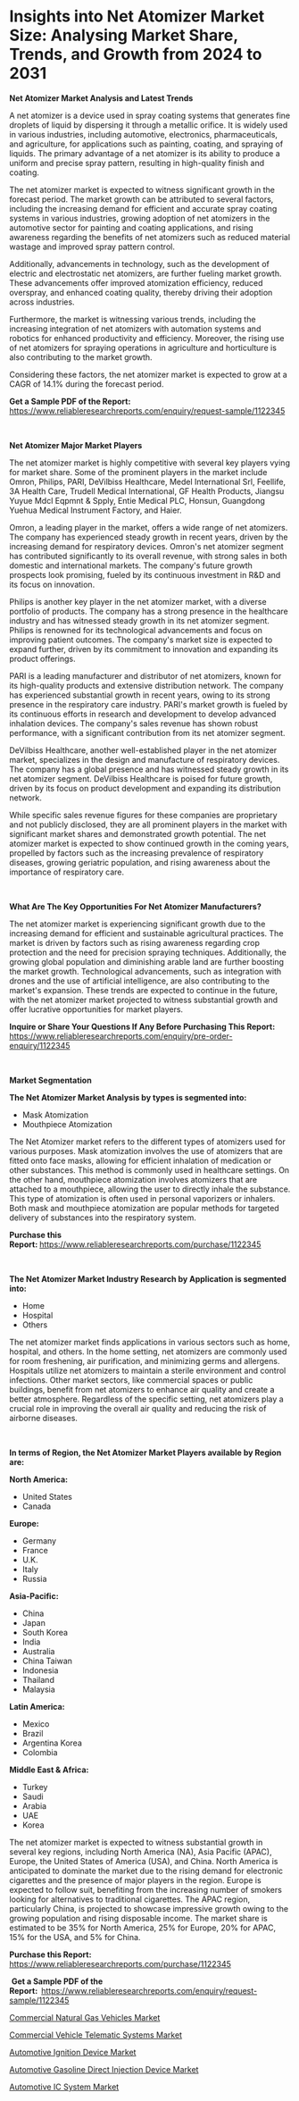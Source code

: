 <p><h1>Insights into Net Atomizer Market Size: Analysing Market Share, Trends, and Growth from 2024 to 2031</h1></p><p><strong>Net Atomizer Market Analysis and Latest Trends</strong></p>
<p><p>A net atomizer is a device used in spray coating systems that generates fine droplets of liquid by dispersing it through a metallic orifice. It is widely used in various industries, including automotive, electronics, pharmaceuticals, and agriculture, for applications such as painting, coating, and spraying of liquids. The primary advantage of a net atomizer is its ability to produce a uniform and precise spray pattern, resulting in high-quality finish and coating.</p><p>The net atomizer market is expected to witness significant growth in the forecast period. The market growth can be attributed to several factors, including the increasing demand for efficient and accurate spray coating systems in various industries, growing adoption of net atomizers in the automotive sector for painting and coating applications, and rising awareness regarding the benefits of net atomizers such as reduced material wastage and improved spray pattern control.</p><p>Additionally, advancements in technology, such as the development of electric and electrostatic net atomizers, are further fueling market growth. These advancements offer improved atomization efficiency, reduced overspray, and enhanced coating quality, thereby driving their adoption across industries.</p><p>Furthermore, the market is witnessing various trends, including the increasing integration of net atomizers with automation systems and robotics for enhanced productivity and efficiency. Moreover, the rising use of net atomizers for spraying operations in agriculture and horticulture is also contributing to the market growth.</p><p>Considering these factors, the net atomizer market is expected to grow at a CAGR of 14.1% during the forecast period.</p></p>
<p><strong>Get a Sample PDF of the Report:&nbsp;</strong> <a href="https://www.reliableresearchreports.com/enquiry/request-sample/1122345">https://www.reliableresearchreports.com/enquiry/request-sample/1122345</a></p>
<p>&nbsp;</p>
<p><strong>Net Atomizer Major Market Players</strong></p>
<p><p>The net atomizer market is highly competitive with several key players vying for market share. Some of the prominent players in the market include Omron, Philips, PARI, DeVilbiss Healthcare, Medel International Srl, Feellife, 3A Health Care, Trudell Medical International, GF Health Products, Jiangsu Yuyue Mdcl Eqpmnt & Spply, Entie Medical PLC, Honsun, Guangdong Yuehua Medical Instrument Factory, and Haier.</p><p>Omron, a leading player in the market, offers a wide range of net atomizers. The company has experienced steady growth in recent years, driven by the increasing demand for respiratory devices. Omron's net atomizer segment has contributed significantly to its overall revenue, with strong sales in both domestic and international markets. The company's future growth prospects look promising, fueled by its continuous investment in R&D and its focus on innovation.</p><p>Philips is another key player in the net atomizer market, with a diverse portfolio of products. The company has a strong presence in the healthcare industry and has witnessed steady growth in its net atomizer segment. Philips is renowned for its technological advancements and focus on improving patient outcomes. The company's market size is expected to expand further, driven by its commitment to innovation and expanding its product offerings.</p><p>PARI is a leading manufacturer and distributor of net atomizers, known for its high-quality products and extensive distribution network. The company has experienced substantial growth in recent years, owing to its strong presence in the respiratory care industry. PARI's market growth is fueled by its continuous efforts in research and development to develop advanced inhalation devices. The company's sales revenue has shown robust performance, with a significant contribution from its net atomizer segment.</p><p>DeVilbiss Healthcare, another well-established player in the net atomizer market, specializes in the design and manufacture of respiratory devices. The company has a global presence and has witnessed steady growth in its net atomizer segment. DeVilbiss Healthcare is poised for future growth, driven by its focus on product development and expanding its distribution network.</p><p>While specific sales revenue figures for these companies are proprietary and not publicly disclosed, they are all prominent players in the market with significant market shares and demonstrated growth potential. The net atomizer market is expected to show continued growth in the coming years, propelled by factors such as the increasing prevalence of respiratory diseases, growing geriatric population, and rising awareness about the importance of respiratory care.</p></p>
<p>&nbsp;</p>
<p><strong>What Are The Key Opportunities For Net Atomizer Manufacturers?</strong></p>
<p><p>The net atomizer market is experiencing significant growth due to the increasing demand for efficient and sustainable agricultural practices. The market is driven by factors such as rising awareness regarding crop protection and the need for precision spraying techniques. Additionally, the growing global population and diminishing arable land are further boosting the market growth. Technological advancements, such as integration with drones and the use of artificial intelligence, are also contributing to the market's expansion. These trends are expected to continue in the future, with the net atomizer market projected to witness substantial growth and offer lucrative opportunities for market players.</p></p>
<p><strong>Inquire or Share Your Questions If Any Before Purchasing This Report:</strong> <a href="https://www.reliableresearchreports.com/enquiry/pre-order-enquiry/1122345">https://www.reliableresearchreports.com/enquiry/pre-order-enquiry/1122345</a></p>
<p>&nbsp;</p>
<p><strong>Market Segmentation</strong></p>
<p><strong>The Net Atomizer Market Analysis by types is segmented into:</strong></p>
<p><ul><li>Mask Atomization</li><li>Mouthpiece Atomization</li></ul></p>
<p><p>The Net Atomizer market refers to the different types of atomizers used for various purposes. Mask atomization involves the use of atomizers that are fitted onto face masks, allowing for efficient inhalation of medication or other substances. This method is commonly used in healthcare settings. On the other hand, mouthpiece atomization involves atomizers that are attached to a mouthpiece, allowing the user to directly inhale the substance. This type of atomization is often used in personal vaporizers or inhalers. Both mask and mouthpiece atomization are popular methods for targeted delivery of substances into the respiratory system.</p></p>
<p><strong>Purchase this Report:&nbsp;</strong><a href="https://www.reliableresearchreports.com/purchase/1122345">https://www.reliableresearchreports.com/purchase/1122345</a></p>
<p>&nbsp;</p>
<p><strong>The Net Atomizer Market Industry Research by Application is segmented into:</strong></p>
<p><ul><li>Home</li><li>Hospital</li><li>Others</li></ul></p>
<p><p>The net atomizer market finds applications in various sectors such as home, hospital, and others. In the home setting, net atomizers are commonly used for room freshening, air purification, and minimizing germs and allergens. Hospitals utilize net atomizers to maintain a sterile environment and control infections. Other market sectors, like commercial spaces or public buildings, benefit from net atomizers to enhance air quality and create a better atmosphere. Regardless of the specific setting, net atomizers play a crucial role in improving the overall air quality and reducing the risk of airborne diseases.</p></p>
<p>&nbsp;</p>
<p><strong>In terms of Region, the Net Atomizer Market Players available by Region are:</strong></p>
<p>
    <p> <strong> North America: </strong>
        <ul>
            <li>United States</li>
            <li>Canada</li>
        </ul>
        </p> 
    <p> <strong> Europe: </strong>
        <ul>
            <li>Germany</li>
            <li>France</li>
            <li>U.K.</li>
            <li>Italy</li>
            <li>Russia</li>
        </ul>
        </p> 
    <p> <strong> Asia-Pacific: </strong>
        <ul>
            <li>China</li>
            <li>Japan</li>
            <li>South Korea</li>
            <li>India</li>
            <li>Australia</li>
            <li>China Taiwan</li>
            <li>Indonesia</li>
            <li>Thailand</li>
            <li>Malaysia</li>
        </ul>
        </p> 
    <p> <strong> Latin America: </strong>
        <ul>
            <li>Mexico</li>
            <li>Brazil</li>
            <li>Argentina Korea</li>
            <li>Colombia</li>
        </ul>
        </p> 
    <p> <strong> Middle East & Africa: </strong>
        <ul>
            <li>Turkey</li>
            <li>Saudi</li>
            <li>Arabia</li>
            <li>UAE</li>
            <li>Korea</li>
        </ul>
    </p>
    </p>
<p><p>The net atomizer market is expected to witness substantial growth in several key regions, including North America (NA), Asia Pacific (APAC), Europe, the United States of America (USA), and China. North America is anticipated to dominate the market due to the rising demand for electronic cigarettes and the presence of major players in the region. Europe is expected to follow suit, benefiting from the increasing number of smokers looking for alternatives to traditional cigarettes. The APAC region, particularly China, is projected to showcase impressive growth owing to the growing population and rising disposable income. The market share is estimated to be 35% for North America, 25% for Europe, 20% for APAC, 15% for the USA, and 5% for China.</p></p>
<p><strong>Purchase this Report: </strong><a href="https://www.reliableresearchreports.com/purchase/1122345">https://www.reliableresearchreports.com/purchase/1122345</a></p>
<p>&nbsp;<strong>Get a Sample PDF of the Report:&nbsp;&nbsp;</strong><a href="https://www.reliableresearchreports.com/enquiry/request-sample/1122345">https://www.reliableresearchreports.com/enquiry/request-sample/1122345</a></p>
<p><strong></strong></p>
<p><p><a href="https://medium.com/@miningmaster/commercial-natural-gas-vehicles-market-exploring-market-share-market-trends-and-future-growth-218d159f3609">Commercial Natural Gas Vehicles Market</a></p><p><a href="https://medium.com/@miningmaster/commercial-vehicle-telematic-systems-market-research-report-its-history-and-forecast-2024-to-2031-67fea6de3dea">Commercial Vehicle Telematic Systems Market</a></p><p><a href="https://medium.com/@miningmaster/automotive-ignition-device-market-analysis-its-cagr-market-segmentation-and-global-industry-467921b2665e">Automotive Ignition Device Market</a></p><p><a href="https://medium.com/@miningmaster/automotive-gasoline-direct-injection-device-nbsp-market-focuses-on-market-share-size-and-projected-9f86970a3683">Automotive Gasoline Direct Injection Device Market</a></p><p><a href="https://medium.com/@miningmaster/automotive-ic-system-market-size-reveals-the-best-marketing-channels-in-global-industry-9afffcb90c97">Automotive IC System Market</a></p></p>